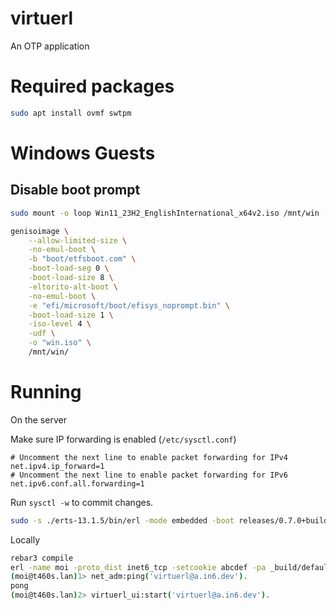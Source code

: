 virtuerl
=====

An OTP application

# Required packages
```sh
sudo apt install ovmf swtpm
```

# Windows Guests

## Disable boot prompt
```sh
sudo mount -o loop Win11_23H2_EnglishInternational_x64v2.iso /mnt/win

genisoimage \
    --allow-limited-size \
    -no-emul-boot \
    -b "boot/etfsboot.com" \
    -boot-load-seg 0 \
    -boot-load-size 8 \
    -eltorito-alt-boot \
    -no-emul-boot \
    -e "efi/microsoft/boot/efisys_noprompt.bin" \
    -boot-load-size 1 \
    -iso-level 4 \
    -udf \
    -o "win.iso" \
    /mnt/win/
```

# Running

On the server

Make sure IP forwarding is enabled (`/etc/sysctl.conf`)
```
# Uncomment the next line to enable packet forwarding for IPv4
net.ipv4.ip_forward=1
# Uncomment the next line to enable packet forwarding for IPv6
net.ipv6.conf.all.forwarding=1
```
Run `sysctl -w` to commit changes.

```sh
sudo -s ./erts-13.1.5/bin/erl -mode embedded -boot releases/0.7.0+build.61.ref8fc0b7e/start -config releases/0.7.0+build.61.ref8fc0b7e/sys.config -proto_dist inet6_tcp -name verbit@verbit.in-berlin.de -setcookie abcdef
```

Locally
```sh
rebar3 compile
erl -name moi -proto_dist inet6_tcp -setcookie abcdef -pa _build/default/lib/*/ebin -hidden
(moi@t460s.lan)1> net_adm:ping('virtuerl@a.in6.dev').
pong
(moi@t460s.lan)2> virtuerl_ui:start('virtuerl@a.in6.dev').
```
